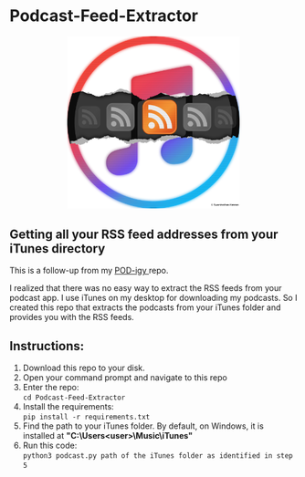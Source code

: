 # Podcast-Feed-Extractor
<p align="center">
  <img src="https://github.com/SwamiKannan/Podcast-Feed-Extractor/blob/main/cover.png" width=60%">
</p>

## Getting all your RSS feed addresses from your iTunes directory
This is a follow-up from my <a href="https://github.com/SwamiKannan/POD-IGY-for-Podcast-Summaries-using-Whisper-and-OpenAI"> POD-igy </a> repo.

I realized that there was no easy way to extract the RSS feeds from your podcast app. I use iTunes on my desktop for downloading my podcasts. So I created this repo that extracts the podcasts from your iTunes folder and provides you with the RSS feeds.

## Instructions:

1. Download this repo to your disk.
2. Open your command prompt and navigate to this repo
3. Enter the repo: <br />
   ```cd Podcast-Feed-Extractor```
   <br />
5. Install the requirements: <br />
  ```pip install -r requirements.txt```
6. Find the path to your iTunes folder. By default, on Windows, it is installed at <b>"C:\Users\<user>\Music\iTunes" </b>
7. Run this code: <br />
  ```python3 podcast.py path of the iTunes folder as identified in step 5```

